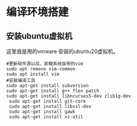 # 编译环境搭建
## 安装ubuntu虚拟机
这里我是用的vmware 安装的ubuntu20虚拟机。
```
#更新软件源以后，卸载系统自带的vim
sudo apt remove vim-common
sudo apt install vim
#安装编译工具
sudo apt-get install subversion 
sudo apt-get install g++ flex patch 
sudo apt-get install libncurses5-dev zlib1g-dev
 sudo apt-get install git-core 
 sudo apt-get install libssl-dev 
 sudo apt-get install gawk 
 sudo apt-get install xz-util
```